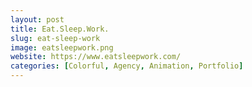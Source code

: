 ```yaml
---
layout: post
title: Eat.Sleep.Work.
slug: eat-sleep-work
image: eatsleepwork.png
website: https://www.eatsleepwork.com/
categories: [Colorful, Agency, Animation, Portfolio]
---
```

